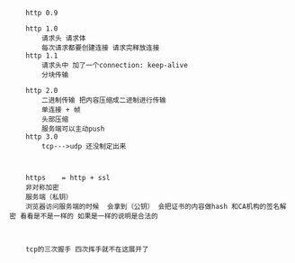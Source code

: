         http 0.9
               
        http 1.0
            请求头 请求体
            每次请求都要创建连接 请求完释放连接
        http 1.1
            请求头中 加了一个connection: keep-alive
            分块传输
        
        http 2.0
            二进制传输 把内容压缩成二进制进行传输
            单连接 + 帧  
            头部压缩
            服务端可以主动push
        http 3.0
            tcp--->udp 还没制定出来
            
            
            
        https    = http + ssl
        非对称加密
        服务端（私钥）
        浏览器访问服务端的时候  会拿到（公钥） 会把证书的内容做hash 和CA机构的签名解密 看看是不是一样的 如果是一样的说明是合法的
        
        
        
        tcp的三次握手 四次挥手就不在这展开了
        
        
        
        
        
        
        
        